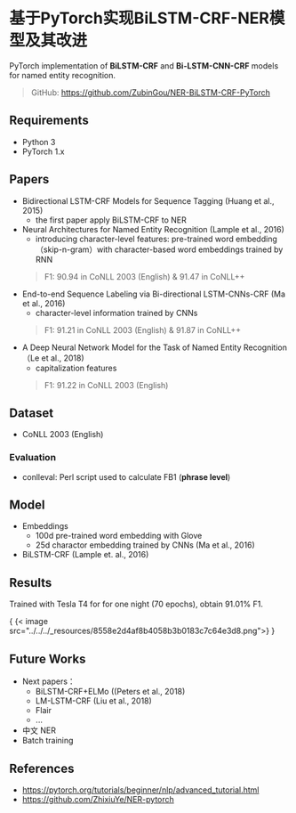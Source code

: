 # 基于PyTorch实现BiLSTM-CRF-NER模型及其改进


PyTorch implementation of **BiLSTM-CRF** and **Bi-LSTM-CNN-CRF** models for named entity recognition.

> GitHub: https://github.com/ZubinGou/NER-BiLSTM-CRF-PyTorch

## Requirements
- Python 3
- PyTorch 1.x

## Papers
- Bidirectional LSTM-CRF Models for Sequence Tagging (Huang et al., 2015)
  - the first paper apply BiLSTM-CRF to NER
- Neural Architectures for Named Entity Recognition (Lample et al., 2016)
  - introducing character-level features: pre-trained word embedding（skip-n-gram）with character-based word embeddings trained by RNN
  > F1: 90.94 in CoNLL 2003 (English) & 91.47 in CoNLL++
- End-to-end Sequence Labeling via Bi-directional LSTM-CNNs-CRF (Ma et al., 2016)
  - character-level information trained by CNNs
  > F1: 91.21 in CoNLL 2003 (English) & 91.87 in CoNLL++
- A Deep Neural Network Model for the Task of Named Entity Recognition （Le et al., 2018)
  - capitalization features
  > F1: 91.22 in CoNLL 2003 (English)

## Dataset
- CoNLL 2003 (English)

### Evaluation
- conlleval: Perl script used to calculate FB1 (**phrase level**)

## Model
- Embeddings
  - 100d pre-trained word embedding with Glove
  - 25d charactor embedding trained by CNNs (Ma et al., 2016)
- BiLSTM-CRF (Lample et. al., 2016)

## Results
Trained with Tesla T4 for for one night (70 epochs), obtain 91.01% F1.

<!-- ![result.png](../../../_resources/8558e2d4af8b4058b3b0183c7c64e3d8.png) -->

{ {< image src="../../../_resources/8558e2d4af8b4058b3b0183c7c64e3d8.png">} }

## Future Works
- Next papers：
  - BiLSTM-CRF+ELMo ((Peters et al., 2018)
  - LM-LSTM-CRF (Liu et al., 2018)
  - Flair
  - ...
- 中文 NER
- Batch training

## References
- https://pytorch.org/tutorials/beginner/nlp/advanced_tutorial.html
- https://github.com/ZhixiuYe/NER-pytorch
